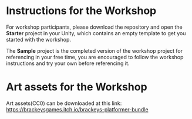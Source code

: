 # Instructions for the Workshop

For workshop participants, please download the repository and open the <b>Starter</b> project in your Unity, which contains an empty template to get you started with the workshop.   

The <b>Sample</b> project is the completed version of the workshop project for referencing in your free time, you are encouraged to follow the workshop instructions and try your own before referencing it.  

# Art assets for the Workshop
Art assets(CC0) can be downloaded at this link:  https://brackeysgames.itch.io/brackeys-platformer-bundle

